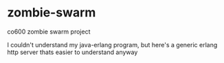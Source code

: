 zombie-swarm
============

co600 zombie swarm project

I couldn't understand my java-erlang program, but here's a generic erlang http server thats easier to understand anyway
